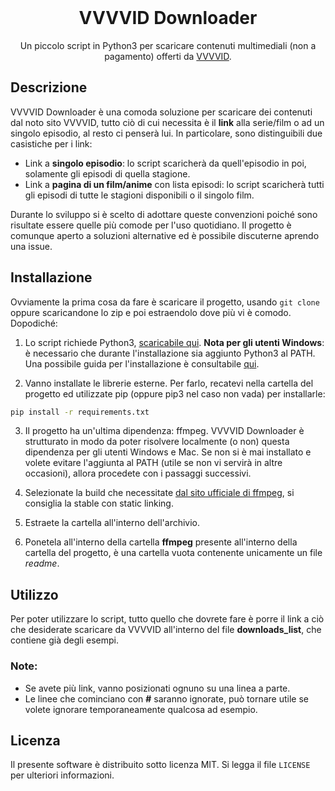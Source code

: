 <br />
<p align="center">
  <h1 align="center">VVVVID Downloader</h1>
  <p align="center">
	  Un piccolo script in Python3 per scaricare contenuti multimediali (non a pagamento) offerti da <a href="vvvvid.it/">VVVVID</a>.
  </p>
</p>

## Descrizione
VVVVID Downloader è una comoda soluzione per scaricare dei contenuti dal noto sito VVVVID, tutto ciò di cui necessita è il **link** alla serie/film o ad un singolo episodio, al resto ci penserà lui.
 In particolare, sono distinguibili due casistiche per i link:
- Link a **singolo episodio**: lo script scaricherà da quell'episodio in poi, solamente gli episodi di quella stagione.
- Link a **pagina di un film/anime** con lista episodi: lo script scaricherà tutti gli episodi di tutte le stagioni disponibili o il singolo film.

Durante lo sviluppo si è scelto di adottare queste convenzioni poiché sono risultate essere quelle più comode per l'uso quotidiano. Il progetto è comunque aperto a soluzioni alternative ed è possibile discuterne aprendo una issue.

## Installazione
Ovviamente la prima cosa da fare è scaricare il progetto, usando `git clone` oppure scaricandone lo zip e poi estraendolo dove più vi è comodo. Dopodiché:

1. Lo script richiede Python3, [scaricabile qui](https://www.python.org/downloads/). **Nota per gli utenti Windows**: è necessario che durante l'installazione sia aggiunto Python3 al PATH. Una possibile guida per l'installazione è consultabile [qui](https://realpython.com/installing-python/).

2. Vanno installate le librerie esterne. Per farlo, recatevi nella cartella del progetto ed utilizzate pip (oppure pip3 nel caso non vada) per installarle: 
```sh
pip install -r requirements.txt
```
3. Il progetto ha un'ultima dipendenza: ffmpeg. VVVVID Downloader è strutturato in modo da poter risolvere localmente (o non) questa dipendenza per gli utenti Windows e Mac. Se non si è mai installato e volete evitare l'aggiunta al PATH (utile se non vi servirà in altre occasioni), allora procedete con i passaggi successivi.

4.  Selezionate la build che necessitate [dal sito ufficiale di ffmpeg](https://ffmpeg.zeranoe.com/builds/), si consiglia la stable con static linking.
5. Estraete la cartella all'interno dell'archivio.
6. Ponetela all'interno della cartella **ffmpeg** presente all'interno della cartella del progetto, è una cartella vuota contenente unicamente un file *readme*.

## Utilizzo
Per poter utilizzare lo script, tutto quello che dovrete fare è porre il link a ciò che desiderate scaricare da VVVVID all'interno del file **downloads_list**, che contiene già degli esempi.
### Note:
- Se avete più link, vanno posizionati ognuno su una linea a parte.
- Le linee che cominciano con **#** saranno ignorate, può tornare utile se volete ignorare temporaneamente qualcosa ad esempio.

## Licenza
Il presente software è distribuito sotto licenza MIT. Si legga il file `LICENSE` per ulteriori informazioni.
